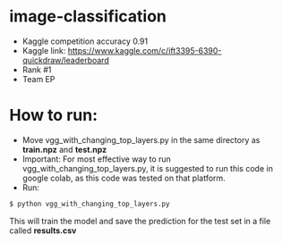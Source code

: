 # image-classification
- Kaggle competition accuracy 0.91
- Kaggle link: https://www.kaggle.com/c/ift3395-6390-quickdraw/leaderboard
- Rank #1
- Team EP


# How to run:

- Move vgg_with_changing_top_layers.py in the same directory as **train.npz** and **test.npz**
- Important: For most effective way to run vgg_with_changing_top_layers.py, it is suggested to run this code in google colab, 
as this code was tested on that platform.
- Run:
```bash
$ python vgg_with_changing_top_layers.py
```
This will train the model and save the prediction for the test set in a file called **results.csv**
